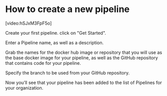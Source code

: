 # How to create a new pipeline

[video:hSJxM3FpF5o]

Create your first pipeline. click on "Get Started".

Enter a Pipeline name, as well as a description.

Grab the names for the docker hub image or repository that you will use as the base docker image for your pipeline, as well as the GitHub repository that contains code for your pipeline.

Specify the branch to be used from your GitHub repository.

Now you’ll see that your pipeline has been added to the list of Pipelines for your organization.

